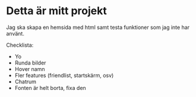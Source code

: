 # Detta är mitt projekt

Jag ska skapa en hemsida med html samt testa funktioner som jag inte har använt.

Checklista:
* Yo
* Runda bilder
* Hover namn
* Fler features (friendlist, startskärm, osv)
* Chatrum
* Fonten är helt borta, fixa den